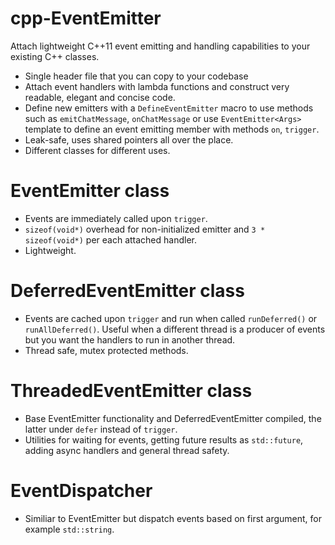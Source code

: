 cpp-EventEmitter
============

Attach lightweight C++11 event emitting and handling capabilities to your existing C++ classes.

* Single header file that you can copy to your codebase
* Attach event handlers with lambda functions and construct very readable, elegant and concise code.
* Define new emitters with a `DefineEventEmitter` macro to use methods such as `emitChatMessage`, `onChatMessage` or use `EventEmitter<Args>` template to define an event emitting member with methods `on`, `trigger`.
* Leak-safe, uses shared pointers all over the place.
* Different classes for different uses.

EventEmitter class
============
* Events are immediately called upon `trigger`.
* `sizeof(void*)` overhead for non-initialized emitter and `3 * sizeof(void*)` per each attached handler.
* Lightweight.

DeferredEventEmitter class
============
* Events are cached upon `trigger` and run when called `runDeferred()` or `runAllDeferred()`. Useful when a different thread is a producer of events but you want the handlers to run in another thread.
* Thread safe, mutex protected methods.

ThreadedEventEmitter class
============
* Base EventEmitter functionality and DeferredEventEmitter compiled, the latter under `defer` instead of `trigger`.
* Utilities for waiting for events, getting future results as `std::future`, adding async handlers and general thread safety.

EventDispatcher
============
* Similiar to EventEmitter but dispatch events based on first argument, for example `std::string`.

